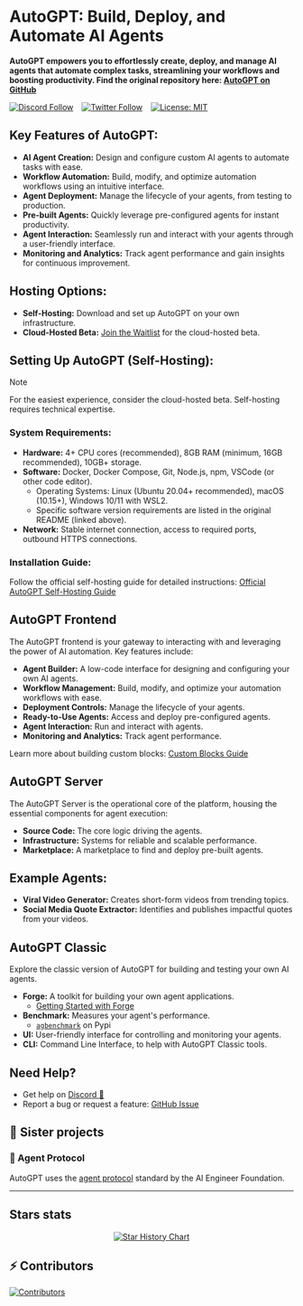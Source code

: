 # AutoGPT: Build, Deploy, and Automate AI Agents
**AutoGPT empowers you to effortlessly create, deploy, and manage AI agents that automate complex tasks, streamlining your workflows and boosting productivity.  Find the original repository here: [AutoGPT on GitHub](https://github.com/Significant-Gravitas/AutoGPT)**

[![Discord Follow](https://dcbadge.vercel.app/api/server/autogpt?style=flat)](https://discord.gg/autogpt) &ensp;
[![Twitter Follow](https://img.shields.io/twitter/follow/Auto_GPT?style=social)](https://twitter.com/Auto_GPT) &ensp;
[![License: MIT](https://img.shields.io/badge/License-MIT-yellow.svg)](https://opensource.org/licenses/MIT)

## Key Features of AutoGPT:

*   **AI Agent Creation:** Design and configure custom AI agents to automate tasks with ease.
*   **Workflow Automation:** Build, modify, and optimize automation workflows using an intuitive interface.
*   **Agent Deployment:** Manage the lifecycle of your agents, from testing to production.
*   **Pre-built Agents:** Quickly leverage pre-configured agents for instant productivity.
*   **Agent Interaction:** Seamlessly run and interact with your agents through a user-friendly interface.
*   **Monitoring and Analytics:** Track agent performance and gain insights for continuous improvement.

## Hosting Options:

*   **Self-Hosting:** Download and set up AutoGPT on your own infrastructure.
*   **Cloud-Hosted Beta:** [Join the Waitlist](https://bit.ly/3ZDijAI) for the cloud-hosted beta.

## Setting Up AutoGPT (Self-Hosting):

> [!NOTE]
>  For the easiest experience, consider the cloud-hosted beta. Self-hosting requires technical expertise.

### System Requirements:

*   **Hardware:** 4+ CPU cores (recommended), 8GB RAM (minimum, 16GB recommended), 10GB+ storage.
*   **Software:** Docker, Docker Compose, Git, Node.js, npm, VSCode (or other code editor).
    *   Operating Systems: Linux (Ubuntu 20.04+ recommended), macOS (10.15+), Windows 10/11 with WSL2.
    *   Specific software version requirements are listed in the original README (linked above).
*   **Network:** Stable internet connection, access to required ports, outbound HTTPS connections.

### Installation Guide:

Follow the official self-hosting guide for detailed instructions: [Official AutoGPT Self-Hosting Guide](https://docs.agpt.co/platform/getting-started/)

## AutoGPT Frontend

The AutoGPT frontend is your gateway to interacting with and leveraging the power of AI automation. Key features include:

*   **Agent Builder:** A low-code interface for designing and configuring your own AI agents.
*   **Workflow Management:** Build, modify, and optimize your automation workflows with ease.
*   **Deployment Controls:** Manage the lifecycle of your agents.
*   **Ready-to-Use Agents:** Access and deploy pre-configured agents.
*   **Agent Interaction:** Run and interact with agents.
*   **Monitoring and Analytics:** Track agent performance.

Learn more about building custom blocks: [Custom Blocks Guide](https://docs.agpt.co/platform/new_blocks/)

## AutoGPT Server

The AutoGPT Server is the operational core of the platform, housing the essential components for agent execution:

*   **Source Code:** The core logic driving the agents.
*   **Infrastructure:** Systems for reliable and scalable performance.
*   **Marketplace:** A marketplace to find and deploy pre-built agents.

## Example Agents:

*   **Viral Video Generator:** Creates short-form videos from trending topics.
*   **Social Media Quote Extractor:** Identifies and publishes impactful quotes from your videos.

## AutoGPT Classic

Explore the classic version of AutoGPT for building and testing your own AI agents.

*   **Forge:** A toolkit for building your own agent applications.
    *   [Getting Started with Forge](https://github.com/Significant-Gravitas/AutoGPT/blob/master/classic/forge/tutorials/001_getting_started.md)
*   **Benchmark:** Measures your agent's performance.
    *   [`agbenchmark`](https://pypi.org/project/agbenchmark/) on Pypi
*   **UI:** User-friendly interface for controlling and monitoring your agents.
*   **CLI:** Command Line Interface, to help with AutoGPT Classic tools.

## Need Help?

*   Get help on [Discord 💬](https://discord.gg/autogpt)
*   Report a bug or request a feature: [GitHub Issue](https://github.com/Significant-Gravitas/AutoGPT/issues/new/choose)

## 🤝 Sister projects

### 🔄 Agent Protocol

AutoGPT uses the [agent protocol](https://agentprotocol.ai/) standard by the AI Engineer Foundation.

---

## Stars stats

<p align="center">
<a href="https://star-history.com/#Significant-Gravitas/AutoGPT">
  <picture>
    <source media="(prefers-color-scheme: dark)" srcset="https://api.star-history.com/svg?repos=Significant-Gravitas/AutoGPT&type=Date&theme=dark" />
    <source media="(prefers-color-scheme: light)" srcset="https://api.star-history.com/svg?repos=Significant-Gravitas/AutoGPT&type=Date" />
    <img alt="Star History Chart" src="https://api.star-history.com/svg?repos=Significant-Gravitas/AutoGPT&type=Date" />
  </picture>
</a>
</p>

## ⚡ Contributors

<a href="https://github.com/Significant-Gravitas/AutoGPT/graphs/contributors" alt="View Contributors">
  <img src="https://contrib.rocks/image?repo=Significant-Gravitas/AutoGPT&max=1000&columns=10" alt="Contributors" />
</a>